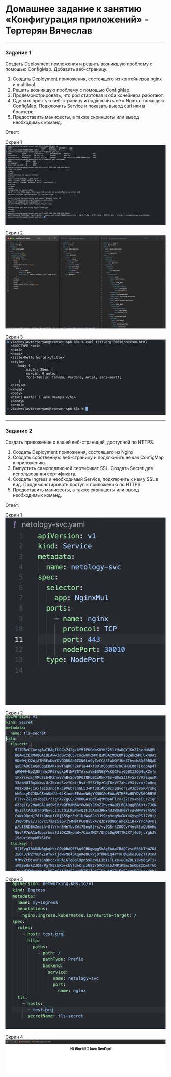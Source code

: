 # Домашнее задание к занятию «Конфигурация приложений» - Тертерян Вячеслав

---

### Задание 1  

Создать Deployment приложения и решить возникшую проблему с помощью ConfigMap. Добавить веб-страницу.  

1. Создать Deployment приложения, состоящего из контейнеров nginx и multitool.
2. Решить возникшую проблему с помощью ConfigMap.
3. Продемонстрировать, что pod стартовал и оба конейнера работают.
4. Сделать простую веб-страницу и подключить её к Nginx с помощью ConfigMap. Подключить Service и показать вывод curl или в браузере.
5. Предоставить манифесты, а также скриншоты или вывод необходимых команд.  

Ответ:  

Скрин 1  
![alt text](https://github.com/Marsianec/homework23-8/blob/main/img/1.png)  

Скрин 2  
![alt text](https://github.com/Marsianec/homework23-8/blob/main/img/2.png)  

Скрин 3  
![alt text](https://github.com/Marsianec/homework23-8/blob/main/img/3.png)  

---

### Задание 2  

Создать приложение с вашей веб-страницей, доступной по HTTPS.  

1. Создать Deployment приложения, состоящего из Nginx.
2. Создать собственную веб-страницу и подключить её как ConfigMap к приложению.
3. Выпустить самоподписной сертификат SSL. Создать Secret для использования сертификата.
4. Создать Ingress и необходимый Service, подключить к нему SSL в вид. Продемонстировать доступ к приложению по HTTPS.
5. Предоставить манифесты, а также скриншоты или вывод необходимых команд.  

Ответ:  

Скрин 1  
![alt text](https://github.com/Marsianec/homework23-8/blob/main/img/4.png)  

Скрин 2  
![alt text](https://github.com/Marsianec/homework23-8/blob/main/img/5.png)  

Скрин 3  
![alt text](https://github.com/Marsianec/homework23-8/blob/main/img/6.png)  

Скрин 4  
![alt text](https://github.com/Marsianec/homework23-8/blob/main/img/7.png)  
